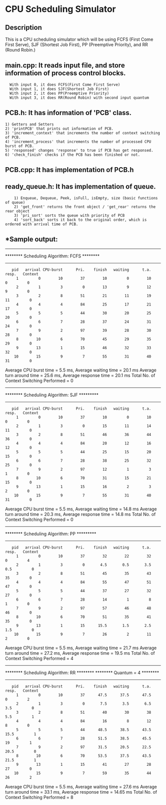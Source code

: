 # CPU Scheduling Simulator

## Description
This is a CPU scheduling simulator which will be using FCFS (First Come First Serve), SJF (Shortest Job First), PP (Preemptive Priority), and RR (Round Robin.)



## main.cpp: It reads input file, and store information of process control blocks.
	  With input 0, it does FCFS(First Come First Serve)
	  With input 1, it does SJF(Shortest Job First)
	  With input 2, it does PP(Preemptive Priority)
	  With input 3, it does RR(Round Robin) with second input quantum



## PCB.h: It has information of 'PCB' class.
	1) Getters and Setters
	2) 'printPCB' that prints out information of PCB.
	3) 'increment_context' that increments the number of context switching of PCB.
	4) 'increment_process' that increments the number of processed CPU burst of PCB.
	5) 'responsed' changes 'response' to true if PCB has get responsed.
	6) 'check_finish' checks if the PCB has been finished or not.
	
	
	
## PCB.cpp: It has implementation of PCB.h 



## ready_queue.h: It has implementation of queue.
		1) Enqueue, Dequeue, Peek, isFull, isEmpty, size (basic functions of queue)
		2) 'get_front' returns the front object / 'get_rear' returns the rear object
		3) 'pri_sort' sorts the queue with priority of PCB
		4) 'sort_back' sorts it back to the original order, which is ordered with arrival time of PCB.






## *Sample output:

********************************************
******** Scheduling Algorithm: FCFS ********
********************************************

       pid   arrival CPU-burst      Pri.    finish   waiting      t.a.     resp.   Context
         1         0        10        37        10         0        10         0         0
         2         1         3         0        13         9        12         9         0
         3         2         8        51        21        11        19        11         0
         4         4         4        84        25        17        21        17         0
         5         5         5        44        30        20        25        20         0
         6         6         7        28        37        24        31        24         0
         7         9         2        97        39        28        30        28         0
         8        10         6        70        45        29        35        29         0
         9        13         1        15        46        32        33        32         0
        10        15         9         7        55        31        40        31         0

Average CPU burst time = 5.5 ms,      Average waiting time = 20.1 ms
Average turn around time = 25.6 ms,   Average response time = 20.1 ms
Total No. of Context Switching Performed = 0


********************************************
******** Scheduling Algorithm: SJF *********
********************************************
       pid   arrival CPU-burst      Pri.    finish   waiting      t.a.     resp.   Context
         1         0        10        37        10         0        10         0         0
         2         1         3         0        15        11        14        11         0
         3         2         8        51        46        36        44        36         0
         4         4         4        84        20        12        16        12         0
         5         5         5        44        25        15        20        15         0
         6         6         7        28        38        25        32        25         0
         7         9         2        97        12         1         3         1         0
         8        10         6        70        31        15        21        15         0
         9        13         1        15        16         2         3         2         0
        10        15         9         7        55        31        40        31         0
Average CPU burst time = 5.5 ms,      Average waiting time = 14.8 ms
Average turn around time = 20.3 ms,   Average response time = 14.8 ms
Total No. of Context Switching Performed = 0


********************************************
******** Scheduling Algorithm: PP *********
********************************************
       pid   arrival CPU-burst      Pri.    finish   waiting      t.a.     resp.   Context
         1         0        10        37        32        22        32         0         4
         2         1         3         0       4.5       0.5       3.5       0.5         0
         3         2         8        51        45        35        43        35         0
         4         4         4        84        55        47        51        47         0
         5         5         5        44        37        27        32        27         0
         6         6         7        28        14         1         8         1         0
         7         9         2        97        57        46        48        46         0
         8        10         6        70        51        35        41        35         0
         9        13         1        15      15.5       1.5       2.5       1.5         0
        10        15         9         7        26         2        11         2         0
Average CPU burst time = 5.5 ms,      Average waiting time = 21.7 ms
Average turn around time = 27.2 ms,   Average response time = 19.5 ms
Total No. of Context Switching Performed = 4


********************************************
******** Scheduling Algorithm: RR ********
******** Quantum = 4              ********
********************************************
       pid   arrival CPU-burst      Pri.    finish   waiting      t.a.     resp.   Context
         1         0        10        37      47.5      37.5      47.5         0         2
         2         1         3         0       7.5       3.5       6.5       3.5         0
         3         2         8        51        40        30        38       5.5         1
         4         4         4        84        16         8        12         8         0
         5         5         5        44      48.5      38.5      43.5      15.5         1
         6         6         7        28      51.5      38.5      45.5        19         1
         7         9         2        97      31.5      20.5      22.5      20.5         0
         8        10         6        70      53.5      37.5      43.5      21.5         1
         9        13         1        15        41        27        28        27         0
        10        15         9         7        59        35        44        26         2
Average CPU burst time = 5.5 ms,      Average waiting time = 27.6 ms
Average turn around time = 33.1 ms,   Average response time = 14.65 ms
Total No. of Context Switching Performed = 8
